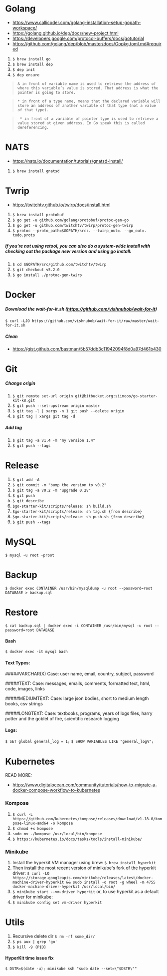 # Golang

* https://www.callicoder.com/golang-installation-setup-gopath-workspace/
* https://golang.github.io/dep/docs/new-project.html
* https://developers.google.com/protocol-buffers/docs/gotutorial
* https://github.com/golang/dep/blob/master/docs/Gopkg.toml.md#required
1. ```$ brew install go```
2. ```$ brew install dep```
3. ```$ dep init```
4. ```$ dep ensure```

> ```& in front of variable name is used to retrieve the address of where this variable’s value is stored. That address is what the pointer is going to store.```

> ```* in front of a type name, means that the declared variable will store an address of another variable of that type (not a value of that type).```

> ``` * in front of a variable of pointer type is used to retrieve a value stored at given address. In Go speak this is called dereferencing.```

# NATS

* https://nats.io/documentation/tutorials/gnatsd-install/
1. ```$ brew install gnatsd```

# Twrip
* https://twitchtv.github.io/twirp/docs/install.html
1. ```$ brew install protobuf```
2. ```$ go get -u github.com/golang/protobuf/protoc-gen-go```
3. ```$ go get -u github.com/twitchtv/twirp/protoc-gen-twirp```
4. ```$ protoc --proto_path=$GOPATH/src:. --twirp_out=. --go_out=. todo.proto```
##### If you're not using retool, you can also do a system-wide install with checking out the package new version and using go install:

1. ```$ cd $GOPATH/src/github.com/twitchtv/twirp```
2. ```$ git checkout v5.2.0```
3. ```$ go install ./protoc-gen-twirp```

# Docker

##### Download the wait-for-it.sh (https://github.com/vishnubob/wait-for-it)
```$ curl -LJO https://github.com/vishnubob/wait-for-it/raw/master/wait-for-it.sh```

##### Clean

* https://gist.github.com/bastman/5b57ddb3c11942094f8d0a97d461b430

# Git

##### Change origin

1. ```$ git remote set-url origin git@bitbucket.org:siimooo/go-starter-kit-k8.git```
2. ```$ git push --set-upstream origin master```
3. ```$ git tag -l | xargs -n 1 git push --delete origin```
4. ```$ git tag | xargs git tag -d```

##### Add tag

1. ```$ git tag -a v1.4 -m "my version 1.4"```
2. ```$ git push --tags ```

# Release

1. ```$ git add -A```
2. ```$ git commit -m "bump the version to v0.2"```
3. ```$ git tag -a v0.2 -m "upgrade 0.2v"```
4. ```$ git push```
5. ```$ git describe```
6. ```$go-starter-kit/scripts/release: sh build.sh``` 
7. ```$go-starter-kit/scripts/release: sh tag.sh {from describe}```
8. ```$go-starter-kit/scripts/release: sh push.sh {from describe}```
9. ```$ git push --tags``` 
 
 # MySQL
 
 ```$ mysql -u root -proot```
 
 # Backup
 ```$ docker exec CONTAINER /usr/bin/mysqldump -u root --password=root DATABASE > backup.sql```
 
 # Restore
 ```$ cat backup.sql | docker exec -i CONTAINER /usr/bin/mysql -u root --password=root DATABASE```
 
 #### Bash
 ``` $ docker exec -it mysql bash ```
 
 #### Text Types:
 
 #####VARCHAR(X)
    Case: user name, email, country, subject, password
 
 #####TEXT:
    Case: messages, emails, comments, formatted text, html, code, images, links
 
 #####MEDIUMTEXT:
    Case: large json bodies, short to medium length books, csv strings
 
 #####LONGTEXT:
    Case: textbooks, programs, years of logs files, harry potter and the goblet of fire, scientific research logging
 
 #### Logs:
 ```$ SET global general_log = 1;```
 ```$ SHOW VARIABLES LIKE "general_log%";```

# Kubernetes

READ MORE:
* https://www.digitalocean.com/community/tutorials/how-to-migrate-a-docker-compose-workflow-to-kubernetes

### Kompose
1. ```$ curl -L https://github.com/kubernetes/kompose/releases/download/v1.18.0/kompose-linux-amd64 -o kompose```
2. ```$ chmod +x kompose```
3. ```sudo mv ./kompose /usr/local/bin/kompose```
4. ```$ https://kubernetes.io/docs/tasks/tools/install-minikube/ ```

### Minikube
1. Install the hyperkit VM manager using brew: ```$ brew install hyperkit``` 
2. Then install the most recent version of minikube's fork of the hyperkit driver:
```$ curl -LO https://storage.googleapis.com/minikube/releases/latest/docker-machine-driver-hyperkit && sudo install -o root -g wheel -m 4755 docker-machine-driver-hyperkit /usr/local/bin/```
3. ```$ minikube start --vm-driver hyperkit``` 
or, to use hyperkit as a default driver for minikube:
4. ```$ minikube config set vm-driver hyperkit```

# Utils
1. Recursive delete dir ```$ rm -rf some_dir/```
2. ```$ ps aux | grep 'go'```
3. ```$ kill -9 {PID}```

#### HyperKit time issue fix
``` $ DSTR=$(date -u); minikube ssh "sudo date --set=\"$DSTR\"" ```